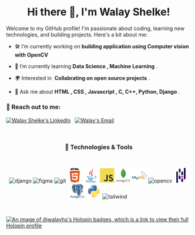 <h1 align="center">Hi there 👋, I'm Walay Shelke!</h1> 

Welcome to my GitHub profile! I'm passionate about coding, learning new technologies, and building projects. Here's a bit about me:

- 🛠️ I’m currently working on **building application using Computer vision with OpenCV**

- 📖 I’m currently learning **Data Science , Machine Learning** .

- 🌍 Interested in ‍ **Collabrating on open source projects** .

- 💬 Ask me about **HTML , CSS , Javascript , C, C++, Python, Django** .

<h3 align="left">💬 Reach out to me:</h3>

<p align="left"><a href="https://www.linkedin.com/in/walay-shelke-662a81258/" target="blank"><img align="center" src="https://raw.githubusercontent.com/rahuldkjain/github-profile-readme-generator/master/src/images/icons/Social/linked-in-alt.svg" alt="Walay Shelke's LinkedIn" height="30" width="40" /></a> &nbsp <a href="https://mail.google.com/mail/?view=cm&fs=1&to=shwalay.dev@gmail.com" target="blank"> <img align="center" src="https://upload.wikimedia.org/wikipedia/commons/7/7e/Gmail_icon_%282020%29.svg" alt="Walay's Email" height="30" width="40" /></a></p>

<br>

<h3 align="center" >🔧 Technologies & Tools </h3>
<br>  
<p align="center"> <img src="https://cdn.worldvectorlogo.com/logos/django.svg" alt="django" width="40" height="40"/> <img src="https://www.vectorlogo.zone/logos/figma/figma-icon.svg" alt="figma" width="40" height="40"/> <img src="https://www.vectorlogo.zone/logos/git-scm/git-scm-icon.svg" alt="git" width="40" height="40"/> <img src="https://raw.githubusercontent.com/devicons/devicon/master/icons/html5/html5-original-wordmark.svg" alt="html5" width="40" height="40"/>  <img src="https://raw.githubusercontent.com/devicons/devicon/master/icons/java/java-original.svg" alt="java" width="40" height="40"/> <img src="https://raw.githubusercontent.com/devicons/devicon/master/icons/javascript/javascript-original.svg" alt="javascript" width="40" height="40"/> <!--<img src="https://www.vectorlogo.zone/logos/kotlinlang/kotlinlang-icon.svg" alt="kotlin" width="40" height="40"/> <img src="https://www.vectorlogo.zone/logos/kubernetes/kubernetes-icon.svg" alt="kubernetes" width="40" height="40"/> <img src="https://raw.githubusercontent.com/devicons/devicon/master/icons/linux/linux-original.svg" alt="linux" width="40" height="40"/> --><img src="https://raw.githubusercontent.com/devicons/devicon/master/icons/mongodb/mongodb-original-wordmark.svg" alt="mongodb" width="40" height="40"/> <img src="https://raw.githubusercontent.com/devicons/devicon/master/icons/mysql/mysql-original-wordmark.svg" alt="mysql" width="40" height="40"/> <!--<img src="https://cdn.worldvectorlogo.com/logos/nextjs-2.svg" alt="nextjs" width="40" height="40"/> <img src="https://raw.githubusercontent.com/devicons/devicon/master/icons/nodejs/nodejs-original-wordmark.svg" alt="nodejs" width="40" height="40"/> --><img src="https://www.vectorlogo.zone/logos/opencv/opencv-icon.svg" alt="opencv" width="40" height="40"/> <img src="https://raw.githubusercontent.com/devicons/devicon/2ae2a900d2f041da66e950e4d48052658d850630/icons/pandas/pandas-original.svg" alt="pandas" width="40" height="40"/> <img src="https://raw.githubusercontent.com/devicons/devicon/master/icons/postgresql/postgresql-original-wordmark.svg" alt="postgresql" width="40" height="40"/> <img src="https://raw.githubusercontent.com/devicons/devicon/master/icons/python/python-original.svg" alt="python" width="40" height="40"/> <!-- <img src="https://raw.githubusercontent.com/devicons/devicon/master/icons/react/react-original-wordmark.svg" alt="react" width="40" height="40"/> --> <img src="https://www.vectorlogo.zone/logos/tailwindcss/tailwindcss-icon.svg" alt="tailwind" width="40" height="40"/> <!--<img src="https://www.vectorlogo.zone/logos/tensorflow/tensorflow-icon.svg" alt="tensorflow" width="40" height="40"/>--></p>

<br>



[![An image of @walayhs's Holopin badges, which is a link to view their full Holopin profile](https://holopin.me/walayhs)](https://holopin.io/@walayhs)












